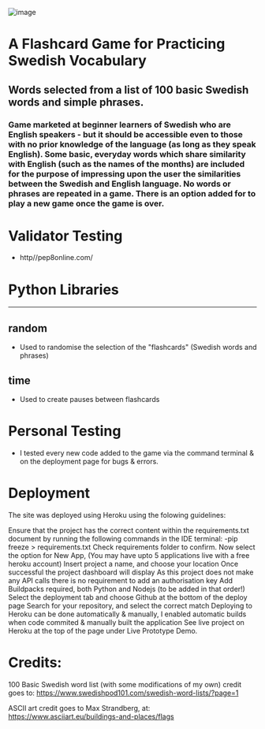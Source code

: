 ![image](assets/images/p-3-amiresponsive.png)
# A Flashcard Game for Practicing Swedish Vocabulary
## Words selected from a list of 100 basic Swedish words and simple phrases.
### Game marketed at beginner learners of Swedish who are English speakers - but it should be accessible even to those with no prior knowledge of the language (as long as they speak English). Some basic, everyday words which share similarity with English (such as the names of the months) are included for the purpose of impressing upon the user the similarities between the Swedish and English language. No words or phrases are repeated in a game. There is an option added for to play a new game once the game is over.

# Validator Testing
- http//pep8online.com/

# Python Libraries
---
## random
- Used to randomise the selection of the "flashcards" (Swedish words and phrases)
## time
- Used to create pauses between flashcards

# Personal Testing
 - I tested every new code added to the game via the command terminal & on the deployment page for bugs & errors.

# Deployment
The site was deployed using Heroku using the folowing guidelines:

Ensure that the project has the correct content within the requirements.txt document by running the following commands in the IDE terminal: -pip freeze > requirements.txt
Check requirements folder to confirm. Now select the option for New App, (You may have upto 5 applications live with a free heroku account)
Insert project a name, and choose your location
Once successful the project dashboard will display
As this project does not make any API calls there is no requirement to add an authorisation key
Add Buildpacks required, both Python and Nodejs (to be added in that order!)
Select the deployment tab and choose Github at the bottom of the deploy page
Search for your repository, and select the correct match
Deploying to Heroku can be done automatically & manually, I enabled automatic builds when code commited & manually built the application
See live project on Heroku at the top of the page under Live Prototype Demo.

# Credits:

100 Basic Swedish word list (with some modifications of my own) credit goes to: https://www.swedishpod101.com/swedish-word-lists/?page=1

ASCII art credit goes to Max Strandberg, at: https://www.asciiart.eu/buildings-and-places/flags